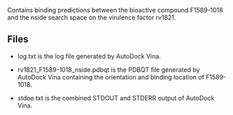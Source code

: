 Contains binding predictions between the bioactive compound F1589-1018 and the nside search space on the virulence factor rv1821.

## Files

- log.txt is the log file generated by AutoDock Vina.

- rv1821_F1589-1018_nside.pdbqt is the PDBQT file generated by AutoDock Vina containing the orientation and binding location of F1589-1018.

- stdoe.txt is the combined STDOUT and STDERR output of AutoDock Vina.

